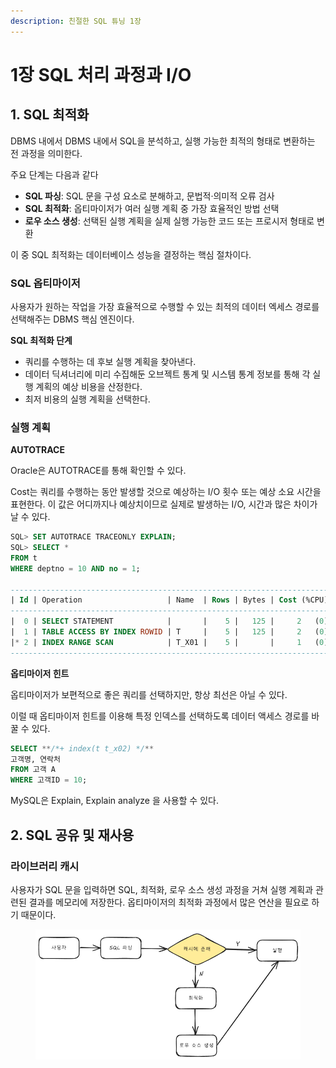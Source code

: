 ```yaml
---
description: 친절한 SQL 튜닝 1장
---
```


# 1장 SQL 처리 과정과 I/O

## 1. SQL 최적화

DBMS 내에서 DBMS 내에서 SQL을 분석하고, 실행 가능한 최적의 형태로 변환하는 전 과정을 의미한다.

주요 단계는 다음과 같다

* **SQL 파싱**: SQL 문을 구성 요소로 분해하고, 문법적·의미적 오류 검사
* **SQL 최적화**: 옵티마이저가 여러 실행 계획 중 가장 효율적인 방법 선택
* **로우 소스 생성**: 선택된 실행 계획을 실제 실행 가능한 코드 또는 프로시저 형태로 변환

이 중 SQL 최적화는 데이터베이스 성능을 결정하는 핵심 절차이다.

### SQL 옵티마이저

사용자가 원하는 작업을 가장 효율적으로 수행할 수 있는 최적의 데이터 엑세스 경로를 선택해주는 DBMS 핵심 엔진이다.

**SQL 최적화 단계**

* 쿼리를 수행하는 데 후보 실행 계획을 찾아낸다.
* 데이터 딕셔너리에 미리 수집해둔 오브젝트 통계 및 시스템 통계 정보를 통해 각 실행 계획의 예상 비용을 산정한다.
* 최저 비용의 실행 계획을 선택한다.

### 실행 계획

**AUTOTRACE**

Oracle은 AUTOTRACE를 통해 확인할 수 있다.

Cost는 쿼리를 수행하는 동안 발생할 것으로 예상하는 I/O 횟수 또는 예상 소요 시간을 표현한다. 이 값은 어디까지나 예상치이므로 실제로 발생하는 I/O, 시간과 많은 차이가 날 수 있다.

```sql
SQL> SET AUTOTRACE TRACEONLY EXPLAIN;
SQL> SELECT * 
FROM t 
WHERE deptno = 10 AND no = 1;

---------------------------------------------------------------------------------
| Id | Operation                   | Name  | Rows | Bytes | Cost (%CPU)| Time  |
---------------------------------------------------------------------------------
|  0 | SELECT STATEMENT            |       |    5 |   125 |     2   (0)| 00:00:01 |
|  1 | TABLE ACCESS BY INDEX ROWID | T     |    5 |   125 |     2   (0)| 00:00:01 |
|* 2 | INDEX RANGE SCAN            | T_X01 |    5 |       |     1   (0)| 00:00:01 |
---------------------------------------------------------------------------------
```

**옵티마이저 힌트**

옵티마이저가 보편적으로 좋은 쿼리를 선택하지만, 항상 최선은 아닐 수 있다.

이럴 때 옵티마이저 힌트를 이용해 특정 인덱스를 선택하도록 데이터 액세스 경로를 바꿀 수 있다.

```sql
SELECT **/*+ index(t t_x02) */** 
고객명, 연락처
FROM 고객 A
WHERE 고객ID = 10;
```

MySQL은 Explain, Explain analyze 을 사용할 수 있다.

## 2. SQL 공유 및 재사용

### 라이브러리 캐시

사용자가 SQL 문을 입력하면 SQL, 최적화, 로우 소스 생성 과정을 거쳐 실행 계획과 관련된 결과를 메모리에 저장한다. 옵티마이저의 최적화 과정에서 많은 연산을 필요로 하기 때문이다.

<figure><img src="../../.gitbook/assets/image.png" alt=""><figcaption></figcaption></figure>

